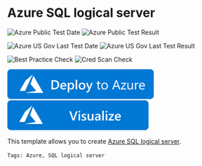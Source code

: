 # Azure SQL logical server

![Azure Public Test Date](https://azurequickstartsservice.blob.core.windows.net/badges/101-sql-logical-server/PublicLastTestDate.svg)
![Azure Public Test Result](https://azurequickstartsservice.blob.core.windows.net/badges/101-sql-logical-server/PublicDeployment.svg)

![Azure US Gov Last Test Date](https://azurequickstartsservice.blob.core.windows.net/badges/101-sql-logical-server/FairfaxLastTestDate.svg)
![Azure US Gov Last Test Result](https://azurequickstartsservice.blob.core.windows.net/badges/101-sql-logical-server/FairfaxDeployment.svg)

![Best Practice Check](https://azurequickstartsservice.blob.core.windows.net/badges/101-sql-logical-server/BestPracticeResult.svg)
![Cred Scan Check](https://azurequickstartsservice.blob.core.windows.net/badges/101-sql-logical-server/CredScanResult.svg)

[![Deploy To Azure](https://raw.githubusercontent.com/Azure/azure-quickstart-templates/master/1-CONTRIBUTION-GUIDE/images/deploytoazure.svg?sanitize=true)](https://portal.azure.com/#create/Microsoft.Template/uri/https%3A%2F%2Fraw.githubusercontent.com%2FAzure%2Fazure-quickstart-templates%2Fmaster%2F101-sql-logical-server%2Fazuredeploy.json)
[![Visualize](https://raw.githubusercontent.com/Azure/azure-quickstart-templates/master/1-CONTRIBUTION-GUIDE/images/visualizebutton.svg?sanitize=true)](http://armviz.io/#/?load=https%3A%2F%2Fraw.githubusercontent.com%2FAzure%2Fazure-quickstart-templates%2Fmaster%2F101-sql-logical-server%2Fazuredeploy.json)

This template allows you to create
[Azure SQL logical server](https://docs.microsoft.com/en-us/azure/sql-database/sql-database-logical-servers).

`Tags: Azure, SQL logical server`
